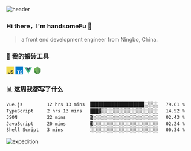 ![header](https://raw.githubusercontent.com/fzq1998/fzq1998/master/header.png)

### Hi there，I'm handsomeFu 👋

> a front end development engineer from Ningbo, China.

### 🔧 我的搬砖工具
<code><img height="20" src="https://raw.githubusercontent.com/github/explore/80688e429a7d4ef2fca1e82350fe8e3517d3494d/topics/javascript/javascript.png" alt="javascript"></code>
<code><img height="20" src="https://raw.githubusercontent.com/github/explore/80688e429a7d4ef2fca1e82350fe8e3517d3494d/topics/typescript/typescript.png" alt="typescript"></code>
<code><img height="20" src="https://raw.githubusercontent.com/github/explore/80688e429a7d4ef2fca1e82350fe8e3517d3494d/topics/vue/vue.png" alt="vue"></code>
<code><img height="20" src="https://raw.githubusercontent.com/github/explore/80688e429a7d4ef2fca1e82350fe8e3517d3494d/topics/nodejs/nodejs.png" alt="nodejs"></code>



### 📊 这周我都写了什么
<!--START_SECTION:waka-->

```txt
Vue.js         12 hrs 13 mins  ████████████████████░░░░░   79.61 %
TypeScript     2 hrs 13 mins   ███▓░░░░░░░░░░░░░░░░░░░░░   14.52 %
JSON           22 mins         ▓░░░░░░░░░░░░░░░░░░░░░░░░   02.43 %
JavaScript     20 mins         ▓░░░░░░░░░░░░░░░░░░░░░░░░   02.24 %
Shell Script   3 mins          ░░░░░░░░░░░░░░░░░░░░░░░░░   00.34 %
```

<!--END_SECTION:waka-->


![expedition](https://raw.githubusercontent.com/fzq1998/fzq1998/master/expedition.gif)

